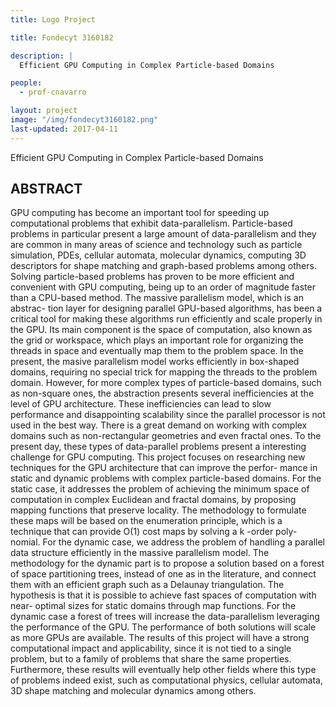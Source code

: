 ```yaml
---
title: Logo Project

title: Fondecyt 3160182

description: |
  Efficient GPU Computing in Complex Particle-based Domains

people:
  - prof-cnavarro

layout: project
image: "/img/fondecyt3160182.png"
last-updated: 2017-04-11
---
```

Efficient GPU Computing in Complex Particle-based Domains

## ABSTRACT
GPU computing has become an important tool for speeding up computational problems that exhibit
data-parallelism. Particle-based problems in particular present a large amount of data-parallelism and they
are common in many areas of science and technology such as particle simulation, PDEs, cellular automata,
molecular dynamics, computing 3D descriptors for shape matching and graph-based problems among others.
Solving particle-based problems has proven to be more efficient and convenient with GPU computing, being up
to an order of magnitude faster than a CPU-based method. The massive parallelism model, which is an abstrac-
tion layer for designing parallel GPU-based algorithms, has been a critical tool for making these algorithms run
efficiently and scale properly in the GPU. Its main component is the space of computation, also known as the
grid or workspace, which plays an important role for organizing the threads in space and eventually map them
to the problem space. In the present, the masive parallelism model works efficiently in box-shaped domains,
requiring no special trick for mapping the threads to the problem domain. However, for more complex types of
particle-based domains, such as non-square ones, the abstraction presents several inefficiencies at the level
of GPU architecture. These inefficiencies can lead to slow performance and disappointing scalability since the
parallel processor is not used in the best way. There is a great demand on working with complex domains such
as non-rectangular geometries and even fractal ones. To the present day, these types of data-parallel problems
present a interesting challenge for GPU computing.
This project focuses on researching new techniques for the GPU architecture that can improve the perfor-
mance in static and dynamic problems with complex particle-based domains. For the static case, it addresses
the problem of achieving the minimum space of computation in complex Euclidean and fractal domains, by
proposing mapping functions that preserve locality. The methodology to formulate these maps will be based
on the enumeration principle, which is a technique that can provide O(1) cost maps by solving a k -order poly-
nomial. For the dynamic case, we address the problem of handling a parallel data structure efficiently in the
massive parallelism model. The methodology for the dynamic part is to propose a solution based on a forest of
space partitioning trees, instead of one as in the literature, and connect them with an efficient graph such as
a Delaunay triangulation. The hypothesis is that it is possible to achieve fast spaces of computation with near-
optimal sizes for static domains through map functions. For the dynamic case a forest of trees will increase the
data-parallelism leveraging the performance of the GPU. The performance of both solutions will scale as more
GPUs are available.
The results of this project will have a strong computational impact and applicability, since it is not tied to
a single problem, but to a family of problems that share the same properties. Furthermore, these results will
eventually help other fields where this type of problems indeed exist, such as computational physics, cellular
automata, 3D shape matching and molecular dynamics among others.
